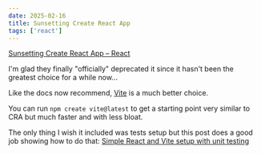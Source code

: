 ```yaml
---
date: 2025-02-16
title: Sunsetting Create React App
tags: ['react']
---
```

[Sunsetting Create React App – React](https://react.dev/blog/2025/02/14/sunsetting-create-react-app)

I'm glad they finally "officially" deprecated it since it hasn't been the greatest choice for a while now...

Like the docs now recommend, [Vite](https://vite.dev/guide/) is a much better choice.

You can run `npm create vite@latest` to get a starting point very similar to CRA but much faster and with less bloat.

The only thing I wish it included was tests setup but this post does a good job showing how to do that: [Simple React and Vite setup with unit testing](https://reactpractice.dev/articles/simple-react-and-vite-setup-with-unit-testing/)
